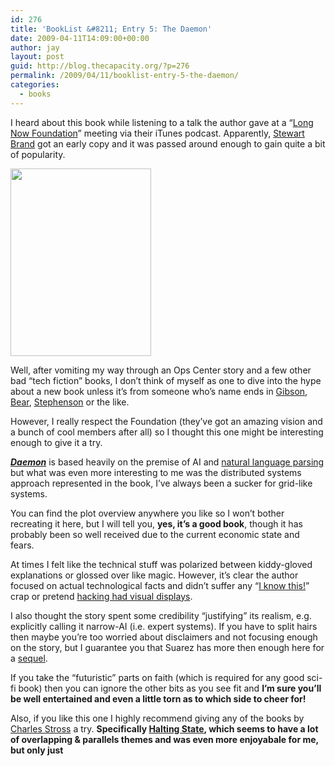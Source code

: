 ```yaml
---
id: 276
title: 'BookList &#8211; Entry 5: The Daemon'
date: 2009-04-11T14:09:00+00:00
author: jay
layout: post
guid: http://blog.thecapacity.org/?p=276
permalink: /2009/04/11/booklist-entry-5-the-daemon/
categories:
  - books
---
```

I heard about this book while listening to a talk the author gave at a &#8220;[Long Now Foundation](http://www.longnow.org/)&#8221; meeting via their iTunes podcast. Apparently, [Stewart Brand](http://www.longnow.org/people/board/brand.php) got an early copy and it was passed around enough to gain quite a bit of popularity.

[<img class="size-full wp-image-364 alignright" src="http://blog.thecapacity.org/wp-content/uploads/2009/04/p-1600-1200-c69f7f1a-d45e-434c-b35b-ff65bbead1a2.jpeg" alt="" width="225" height="300" />](http://blog.thecapacity.org/wp-content/uploads/2009/04/p-1600-1200-c69f7f1a-d45e-434c-b35b-ff65bbead1a2.jpeg)

Well, after vomiting my way through an Ops Center story and a few other bad &#8220;tech fiction&#8221; books, I don&#8217;t think of myself as one to dive into the hype about a new book unless it&#8217;s from someone who&#8217;s name ends in [Gibson](http://www.williamgibsonbooks.com/blog/blog.asp), [Bear](http://www.gregbear.com/), [Stephenson](http://www.nealstephenson.com/) or the like.

However, I really respect the Foundation (they&#8217;ve got an amazing vision and a bunch of cool members after all) so I thought this one might be interesting enough to give it a try.

**[_Daemon_](http://www.thedaemon.com/)** is based heavily on the premise of AI and [natural language parsing](http://en.wikipedia.org/wiki/Natural_language_processing) but what was even more interesting to me was the distributed systems approach represented in the book, I&#8217;ve always been a sucker for grid-like systems.

You can find the plot overview anywhere you like so I won&#8217;t bother recreating it here, but I will tell you, **yes, it&#8217;s a good book**, though it has probably been so well received due to the current economic state and fears.

At times I felt like the technical stuff was polarized between kiddy-gloved explanations or glossed over like magic. However, it&#8217;s clear the author focused on actual technological facts and didn&#8217;t suffer any &#8220;[I know this!](http://www.imdb.com/title/tt0107290/quotes)&#8221; crap or pretend [hacking had visual displays](http://www.imdb.com/title/tt0113243/).

I also thought the story spent some credibility &#8220;justifying&#8221; its realism, e.g. explicitly calling it narrow-AI (i.e. expert systems). If you have to split hairs then maybe you&#8217;re too worried about disclaimers and not focusing enough on the story, but I guarantee you that Suarez has more then enough here for a [sequel](http://www.thedaemon.com/freedomtmpreview.html).

If you take the &#8220;futuristic&#8221; parts on faith (which is required for any good sci-fi book) then you can ignore the other bits as you see fit and **I&#8217;m sure you&#8217;ll be well entertained and even a little torn as to which side to cheer for!**

Also, if you like this one I highly recommend giving any of the books by [Charles Stross](http://www.antipope.org/charlie/fiction/faq.html) a try. **Specifically [Halting State](http://www.amazon.com/Halting-State-Charles-Stross/dp/B001CJP2MY/ref=sr_1_1?ie=UTF8&s=books&qid=1239493461&sr=1-1&tag=thecapacity-20), which seems to have a lot of overlapping & parallels themes and was even more enjoyabale for me, but only just**